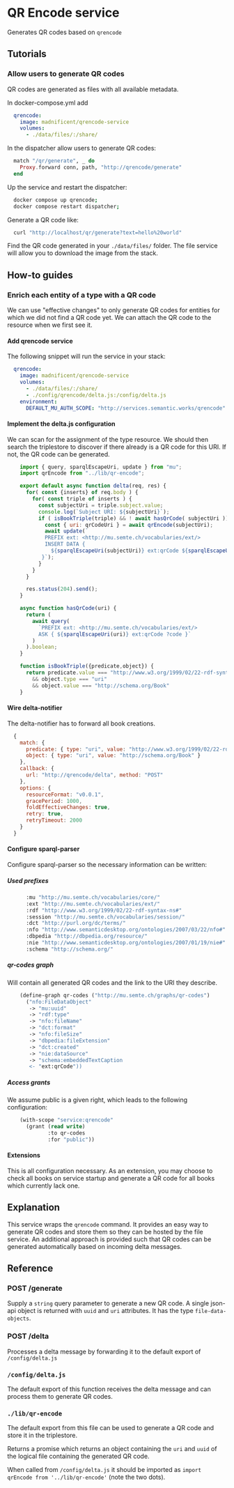 # QR Encode service

Generates QR codes based on `qrencode`

## Tutorials

### Allow users to generate QR codes

QR codes are generated as files with all available metadata.

In docker-compose.yml add

```yaml
  qrencode:
    image: madnificent/qrencode-service
    volumes:
      - ./data/files/:/share/
```

In the dispatcher allow users to generate QR codes:

```elixir
  match "/qr/generate", _ do
    Proxy.forward conn, path, "http://qrencode/generate"
  end
```

Up the service and restart the dispatcher:

```bash
  docker compose up qrencode;
  docker compose restart dispatcher;
```

Generate a QR code like:

```bash
  curl "http://localhost/qr/generate?text=hello%20world"
```

Find the QR code generated in your `./data/files/` folder.  The file service will allow you to download the image from the stack.

## How-to guides

### Enrich each entity of a type with a QR code

We can use "effective changes" to only generate QR codes for entities for which we did not find a QR code yet.  We can attach the QR code to the resource when we first see it.

#### Add qrencode service

The following snippet will run the service in your stack:

```yaml
  qrencode:
    image: madnificent/qrencode-service
    volumes:
      - ./data/files/:/share/
      - ./config/qrencode/delta.js:/config/delta.js
    environment:
      DEFAULT_MU_AUTH_SCOPE: "http://services.semantic.works/qrencode"
```

#### Implement the delta.js configuration

We can scan for the assignment of the type resource.  We should then search the triplestore to discover if there already is a QR code for this URI.  If not, the QR code can be generated.

```js
    import { query, sparqlEscapeUri, update } from "mu";
    import qrEncode from "../lib/qr-encode";

    export default async function delta(req, res) {
      for( const {inserts} of req.body ) {
        for( const triple of inserts ) {
          const subjectUri = triple.subject.value;
          console.log(`Subject URI: ${subjectUri}`);
          if ( isBookTriple(triple) && ! await hasQrCode( subjectUri )) {
            const { uri: qrCodeUri } = await qrEncode(subjectUri);
            await update(`
            PREFIX ext: <http://mu.semte.ch/vocabularies/ext/>
            INSERT DATA {
              ${sparqlEscapeUri(subjectUri)} ext:qrCode ${sparqlEscapeUri(qrCodeUri)}.
           }`);
          }
        }
      }

      res.status(204).send();
    }

    async function hasQrCode(uri) {
      return (
        await query(
          `PREFIX ext: <http://mu.semte.ch/vocabularies/ext/>
          ASK { ${sparqlEscapeUri(uri)} ext:qrCode ?code }`
        )
      ).boolean;
    }

    function isBookTriple({predicate,object}) {
      return predicate.value === "http://www.w3.org/1999/02/22-rdf-syntax-ns#type"
        && object.type === "uri"
        && object.value === "http://schema.org/Book"
    }
```

#### Wire delta-notifier

The delta-notifier has to forward all book creations.

```js
  {
    match: {
      predicate: { type: "uri", value: "http://www.w3.org/1999/02/22-rdf-syntax-ns#type" },
      object: { type: "uri", value: "http://schema.org/Book" }
    },
    callback: {
      url: "http://qrencode/delta", method: "POST"
    },
    options: {
      resourceFormat: "v0.0.1",
      gracePeriod: 1000,
      foldEffectiveChanges: true,
      retry: true,
      retryTimeout: 2000
    }
  }
```

#### Configure sparql-parser

Configure sparql-parser so the necessary information can be written:

##### Used prefixes
    
```lisp
      :mu "http://mu.semte.ch/vocabularies/core/"
      :ext "http://mu.semte.ch/vocabularies/ext/"
      :rdf "http://www.w3.org/1999/02/22-rdf-syntax-ns#"
      :session "http://mu.semte.ch/vocabularies/session/"
      :dct "http://purl.org/dc/terms/"
      :nfo "http://www.semanticdesktop.org/ontologies/2007/03/22/nfo#"
      :dbpedia "http://dbpedia.org/resource/"
      :nie "http://www.semanticdesktop.org/ontologies/2007/01/19/nie#"
      :schema "http://schema.org/"
```

##### qr-codes graph

Will contain all generated QR codes and the link to the URI they describe.

```lisp
    (define-graph qr-codes ("http://mu.semte.ch/graphs/qr-codes")
      ("nfo:FileDataObject"
       -> "mu:uuid"
       -> "rdf:type"
       -> "nfo:fileName"
       -> "dct:format"
       -> "nfo:fileSize"
       -> "dbpedia:fileExtension"
       -> "dct:created"
       -> "nie:dataSource"
       -> "schema:embeddedTextCaption
       <- "ext:qrCode"))
```

##### Access grants

We assume public is a given right, which leads to the following configuration:

```lisp
    (with-scope "service:qrencode"
      (grant (read write)
             :to qr-codes
             :for "public"))
```

#### Extensions

This is all configuration necessary.  As an extension, you may choose to check all books on service startup and generate a QR code for all books which currently lack one.

## Explanation

This service wraps the `qrencode` command.  It provides an easy way to generate QR codes and store them so they can be hosted by the file service.  An additional approach is provided such that QR codes can be generated automatically based on incoming delta messages.

## Reference

### POST /generate

Supply a `string` query parameter to generate a new QR code.  A single json-api object is returned with `uuid` and `uri` attributes.  It has the type `file-data-objects`.

### POST /delta

Processes a delta message by forwarding it to the default export of `/config/delta.js`

### `/config/delta.js`

The default export of this function receives the delta message and can process them to generate QR codes.

### `./lib/qr-encode`

The default export from this file can be used to generate a QR code and store it in the triplestore.

Returns a promise which returns an object containing the `uri` and `uuid` of the logical file containing the generated QR code.

When called from `/config/delta.js` it should be imported as `import qrEncode from '../lib/qr-encode'` (note the two dots).
